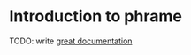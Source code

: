 # Introduction to phrame

TODO: write [great documentation](http://jacobian.org/writing/what-to-write/)
